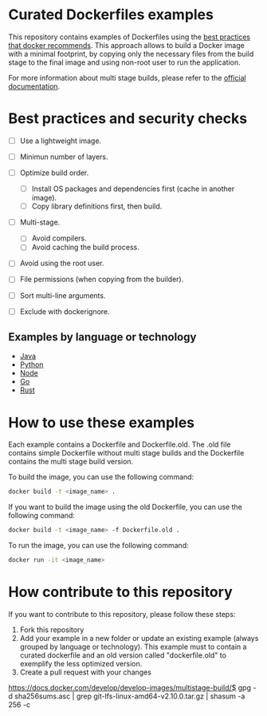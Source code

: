 # Curated Dockerfiles examples
This repository contains examples of Dockerfiles using the [best practices that docker recommends](https://docs.docker.com/develop/develop-images/dockerfile_best-practices/). This approach allows to build a Docker image with a minimal footprint, by copying only the necessary files from the build stage to the final image and using non-root user to run the application.

For more information about multi stage builds, please refer to the [official documentation](https://docs.docker.com/develop/develop-images/multistage-build/).

# Best practices and security checks
- [ ] Use a lightweight image.
- [ ] Minimun number of layers.
- [ ] Optimize build order.
    - [ ] Install OS packages and dependencies first (cache in another image).
    - [ ] Copy library definitions first, then build.
- [ ] Multi-stage.
    - [ ] Avoid compilers.
    - [ ] Avoid caching the build process.
- [ ] Avoid using the root user.
- [ ] File permissions (when copying from the builder).
- [ ] Sort multi-line arguments.
- [ ] Exclude with dockerignore.



## Examples by language or technology
* [Java](java/)
* [Python](python/)
* [Node](node/)
* [Go](go/)
* [Rust](rust/)

# How to use these examples
Each example contains a Dockerfile and Dockerfile.old. The .old file contains simple Dockerfile without multi stage builds and the Dockerfile contains the multi stage build version. 

To build the image, you can use the following command:
``` bash
docker build -t <image_name> .
```

If you want to build the image using the old Dockerfile, you can use the following command:
``` bash
docker build -t <image_name> -f Dockerfile.old .
```

To run the image, you can use the following command:
``` bash
docker run -it <image_name>
```



# How contribute to this repository
If you want to contribute to this repository, please follow these steps:
1. Fork this repository
2. Add your example in a new folder or update an existing example (always grouped by language or technology). This example must to contain a curated dockerfile and an old version called "dockerfile.old" to exemplify the less optimized version.
4. Create a pull request with your changes

https://docs.docker.com/develop/develop-images/multistage-build/$ gpg -d sha256sums.asc | grep git-lfs-linux-amd64-v2.10.0.tar.gz | shasum -a 256 -c
